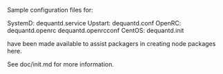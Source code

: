 Sample configuration files for:

SystemD: dequantd.service
Upstart: dequantd.conf
OpenRC:  dequantd.openrc
         dequantd.openrcconf
CentOS:  dequantd.init

have been made available to assist packagers in creating node packages here.

See doc/init.md for more information.
